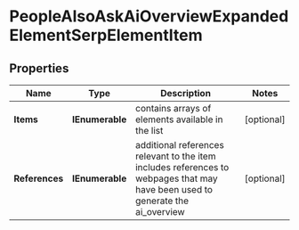 # PeopleAlsoAskAiOverviewExpandedElementSerpElementItem


## Properties

| Name | Type | Description | Notes |
|------------ | ------------- | ------------- | -------------|
**Items** | **IEnumerable<AiOverviewElement>** | contains arrays of elements available in the list |[optional]|
**References** | **IEnumerable<AiOverviewReference>** | additional references relevant to the item<br>includes references to webpages that may have been used to generate the ai_overview |[optional]|